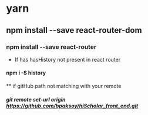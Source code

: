 # yarn
## npm install --save react-router-dom
### npm install --save react-router
* If has hasHistory not present in react router
####  npm i -S history

** if gitHub path not matching with your remote
##### git remote set-url origin https://github.com/bpaksoy/hiScholar_front_end.git

